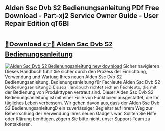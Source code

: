 ## Alden Ssc Dvb S2 Bedienungsanleitung PDf Free Download - Part-xj2 Service Owner Guide - User Repair Edition qT6Bl

# <h2><a href="http://df5t0l3.blite.top/?on=Alden+Ssc+Dvb+S2+Bedienungsanleitung">🔗Download 👉🔴 Alden Ssc Dvb S2 Bedienungsanleitung</a></h2>

[![Alden Ssc Dvb S2 Bedienungsanleitung new download](https://i.imgur.com/lujVjoI.png)](http://df5t0l3.blite.top/?on=Alden+Ssc+Dvb+S2+Bedienungsanleitung)
Sicher navigieren Dieses Handbuch führt Sie sicher durch den Prozess der Einrichtung, Verwendung und Wartung Ihres neuen Alden Ssc Dvb S2 Bedienungsanleitung. Bedienungsanleitung für Fachleute Alden Ssc Dvb S2 BedienungsanleitungD Dieses Handbuch richtet sich an Fachleute, die mit der Bedienung von Produkttypen vertraut sind. Dieser Alden Ssc Dvb S2 Bedienungsanleitung ist mit einer Fülle von Funktionen ausgestattet, die Ihr tägliches Leben verbessern. Wir gehen davon aus, dass der Alden Ssc Dvb S2 BedienungsanleitungD ein zuverlässiger Begleiter auf Ihrem Weg zur Beherrschung der Verwendung Ihres neuen Gadgets war. Sollten Sie Hilfe oder Klärung benötigen, zögern Sie bitte nicht, unser Support-Team zu kontaktieren.
